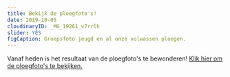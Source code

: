 ```yaml
---
title: Bekijk de ploegfoto's!
date: 2019-10-05
cloudinaryID: _MG_19261_v7rrlh
slider: YES
figCaption: Groepsfoto jeugd en al onze volwassen ploegen.
---
```


<p>Vanaf heden is het resultaat van de ploegfoto's te bewonderen! <a href="https://kkontichfc.be/jeugd/ploegen/" title="Bekijk ploegfoto's">Klik hier om de ploegfoto's te bekijken.</a></p>
